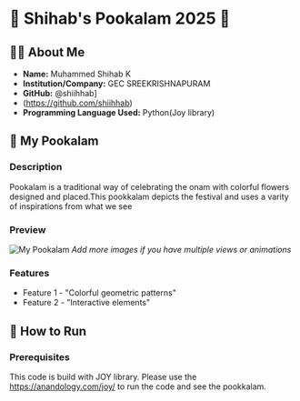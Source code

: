 
# 🌸 Shihab's Pookalam 2025 🌸

## 👨‍💻 About Me
- **Name:** Muhammed Shihab K
- **Institution/Company:** GEC SREEKRISHNAPURAM
- **GitHub:** @shiihhab]
- (https://github.com/shiihhab)
- **Programming Language Used:** Python(Joy library)

## 🎨 My Pookalam

### Description
Pookalam is a traditional way of celebrating the onam with colorful flowers designed and placed.This pookkalam depicts the festival and uses a varity of inspirations from what we see

### Preview
![My Pookalam](output/pookalam-preview.png)
*Add more images if you have multiple views or animations*

### Features
- Feature 1 - "Colorful geometric patterns"
- Feature 2 - "Interactive elements"

## 🚀 How to Run

### Prerequisites
This code is build with JOY library.
Please use the 
https://anandology.com/joy/
to run the code and see the pookkalam.
